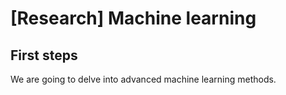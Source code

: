 # [Research] Machine learning
## First steps
We are going to delve into advanced machine learning methods.